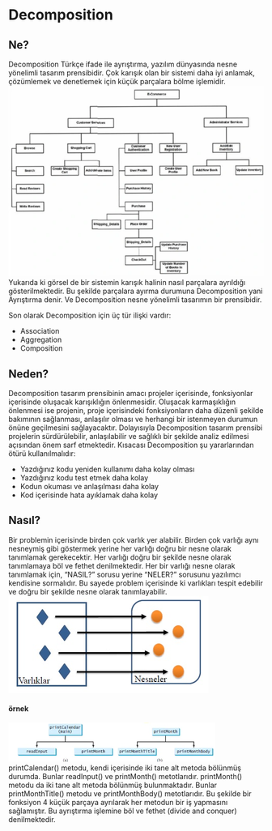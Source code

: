 
# Decomposition

## Ne?
Decomposition Türkçe ifade ile ayrıştırma, yazılım dünyasında nesne yönelimli tasarım prensibidir.  Çok karışık olan bir sistemi daha iyi anlamak, çözümlemek ve denetlemek için küçük parçalara bölme işlemidir. 
![Screenshot](img1.png)
Yukarıda ki görsel de bir sistemin karışık halinin nasıl parçalara ayrıldığı gösterilmektedir. Bu şekilde parçalara ayırma durumuna Decomposition yani Ayrıştırma denir. Ve Decomposition nesne yönelimli tasarımın bir prensibidir.

Son olarak Decomposition için üç tür ilişki vardır:
  
  -	Association
  -	Aggregation
  -	Composition

## Neden?
Decomposition tasarım prensibinin amacı projeler içerisinde, fonksiyonlar içerisinde oluşacak karışıklığın önlenmesidir. Oluşacak karmaşıklığın önlenmesi ise projenin, proje içerisindeki fonksiyonların daha düzenli şekilde bakımının sağlanması, anlaşılır olması ve herhangi bir istenmeyen durumun önüne geçilmesini sağlayacaktır. Dolayısıyla Decomposition tasarım prensibi projelerin sürdürülebilir, anlaşılabilir ve sağlıklı bir şekilde analiz edilmesi açısından önem sarf etmektedir.
Kısacası Decomposition şu yararlarından ötürü kullanılmalıdır:

  -	Yazdığınız kodu yeniden kullanımı daha kolay olması
  -	Yazdığınız kodu test etmek daha kolay
  -	Kodun okuması ve anlaşılması daha kolay
  -	Kod içerisinde hata ayıklamak daha kolay


## Nasıl?
Bir problemin içerisinde birden çok varlık yer alabilir. Birden çok varlığı aynı nesneymiş gibi göstermek yerine her varlığı doğru bir nesne olarak tanımlamak gerekecektir. Her varlığı doğru bir şekilde nesne olarak tanımlamaya böl ve fethet denilmektedir. Her bir varlığı nesne olarak tanımlamak için, “NASIL?” sorusu yerine “NELER?” sorusunu yazılımcı kendisine sormalıdır. Bu sayede problem içerisinde ki varlıkları tespit edebilir ve doğru bir şekilde nesne olarak tanımlayabilir.
![Screenshot](img2.png)

#### örnek
![Screenshot](ornek.png)
printCalendar() metodu, kendi içerisinde iki tane alt metoda bölünmüş durumda. Bunlar readInput() ve printMonth() metotlarıdır. printMonth() metodu da iki tane alt metoda bölünmüş bulunmaktadır. Bunlar printMonthTitle() metodu ve printMonthBody() metotlarıdır. Bu şekilde bir fonksiyon 4 küçük parçaya ayrılarak her metodun bir iş yapmasını sağlamıştır. Bu ayrıştırma işlemine böl ve fethet (divide and conquer) denilmektedir. 
